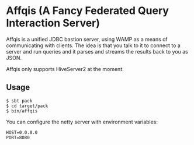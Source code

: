 # Affqis (A Fancy Federated Query Interaction Server)

Affqis is a unified JDBC bastion server, using WAMP as a means of communicating with clients.
The idea is that you talk to it to connect to a server and run queries and it parses and
streams the results back to you as JSON.

Affqis only supports HiveServer2 at the moment.

## Usage

```
$ sbt pack
$ cd target/pack
$ bin/affqis
```

You can configure the netty server with environment variables:

```
HOST=0.0.0.0
PORT=8080
```